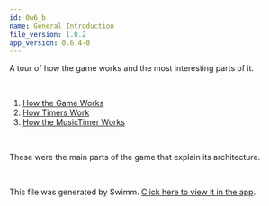 ```yaml
---
id: 0w6_b
name: General Introduction
file_version: 1.0.2
app_version: 0.6.4-0
---
```


<!-- Intro - Do not remove this comment -->
A tour of how the game works and the most interesting parts of it.

<br/>

<!-- Steps - Do not remove this comment -->
1. [How the Game Works](how-the-game-works.We02v.sw.md)
2. [How Timers Work](how-timers-work.CsDmy.sw.md)
3. [How the MusicTimer Works](how-the-musictimer-works.Pzdks.sw.md)


<br/>

<!-- Summary - Do not remove this comment -->
These were the main parts of the game that explain its architecture.

<br/>

This file was generated by Swimm. [Click here to view it in the app](https://app.swimm.io/repos/Z2l0aHViJTNBJTNBdW5pdHktdGV0cmlzJTNBJTNBc2FhcnJheg==/docs/0w6_b).